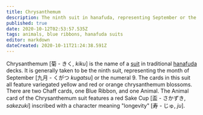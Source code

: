 ```yaml
---
title: Chrysanthemum
description: The ninth suit in hanafuda, representing September or the number 9
published: true
date: 2020-10-12T02:53:57.535Z
tags: animals, blue ribbons, hanafuda suits
editor: markdown
dateCreated: 2020-10-11T21:24:38.591Z
---
```


Chrysanthemum [菊 - きく, *kiku*] is the name of a [suit](/en/hanafuda/suits) in traditional [hanafuda](/en/hanafuda) decks. It is generally taken to be the ninth suit, representing the month of September [九月	- くがつ *kugatsu*] or the numeral 9. The cards in this suit all feature variegated yellow and red or orange chrysanthemum blossoms. There are two Chaff cards, one Blue Ribbon, and one Animal. The Animal card of the Chrysanthemum suit features a red Sake Cup [盃 - さかずき, *sakezuki*] inscribed with a character meaning "longevity" [寿 - じゅ, *ju*].